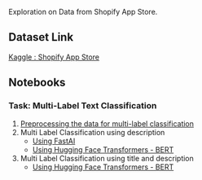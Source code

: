 Exploration on Data from Shopify App Store.

## Dataset Link
[Kaggle : Shopify App Store](https://www.kaggle.com/usernam3/shopify-app-store)


## Notebooks

### **Task:** Multi-Label Text Classification
1)  [Preprocessing the data for multi-label classification](./1_PreProcessing.ipynb)
2)  Multi Label Classification using description
    - [Using FastAI](./2_categoryClassification_usingFastAI_ULMFit.ipynb)
    - [Using Hugging Face Transformers - BERT](./3_categoryClassification_usingHFTransformers.ipynb)
3)  Multi Label Classification using title and description
    - [Using Hugging Face Transformers - BERT](./3_categoryClassification_multiSentence_usingHFTransformers.ipynb)